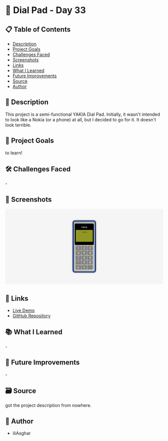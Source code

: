 # 🚀 Dial Pad - Day 33

## 📋 Table of Contents

- [Description](#📖-description)
- [Project Goals](#🎯-project-goals)
- [Challenges Faced](#🛠-challenges-faced)
- [Screenshots](#📸-screenshots)
- [Links](#🔗-links)
- [What I Learned](#📚-what-i-learned)
- [Future Improvements](#🚀-future-improvements)
- [Source](#🗃️-source)
- [Author](#👤-author)

## 📖 Description

This project is a semi-functional YAKIA Dial Pad. Initially, it wasn't intended to look like a Nokia (or a phone) at all, but I decided to go for it. It doesn't look terrible.

## 🎯 Project Goals

to learn!

## 🛠 Challenges Faced

\-

## 📸 Screenshots

![screenshot](<../../project screenshots/33.png>)

## 🔗 Links

- [Live Demo](https://iliasghar.github.io/100-Days--100--Frontend--Challanges/projects/033-%20Dial%20Pad/)
- [GitHub Repository](https://github.com/iliAsghar/100-Days--100--Frontend--Challanges/tree/main/projects/033-%20Dial%20Pad)

## 📚 What I Learned

\-

## 🚀 Future Improvements

\-

## 🗃️ Source

got the project description from nowhere.

## 👤 Author

- iliAsghar